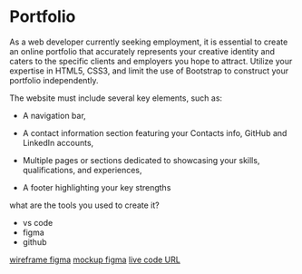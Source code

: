 # Portfolio
As a web developer currently seeking employment, it is essential to create an online portfolio that accurately represents your creative identity and caters to the specific clients and employers you hope to attract. Utilize your expertise in HTML5, CSS3, and limit the use of Bootstrap to construct your portfolio independently.

The website must include several key elements, such as:


* A navigation bar,
* A contact information section featuring your Contacts   info, GitHub and LinkedIn accounts,

* Multiple pages or sections dedicated to showcasing your skills, qualifications, and experiences,
 * A footer highlighting your key strengths

what are the tools you used to create it?

* vs code
* figma
* github
  
    
[wireframe figma](https://www.figma.com/file/W8z8RdupHZYNGfC6mCnFl9/portfolioWireframe_1?t=KCvktXuLz0ACI18a-0)
[mockup figma](https://www.figma.com/file/PWSuEKZ3aknQgmmSyX2kuA/Portfolio-(1)?t=KCvktXuLz0ACI18a-0)
[live code  URL](https://mahmoud-hassan98.github.io/Portfolio/)



